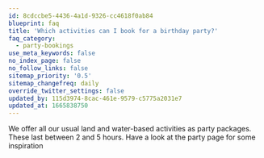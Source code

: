 ```yaml
---
id: 8cdccbe5-4436-4a1d-9326-cc4618f0ab84
blueprint: faq
title: 'Which activities can I book for a birthday party?'
faq_category:
  - party-bookings
use_meta_keywords: false
no_index_page: false
no_follow_links: false
sitemap_priority: '0.5'
sitemap_changefreq: daily
override_twitter_settings: false
updated_by: 115d3974-8cac-461e-9579-c5775a2031e7
updated_at: 1665838750
---
```

We offer all our usual land and water-based activities as party packages. These last between 2 and 5 hours. Have a look at the party page for some inspiration